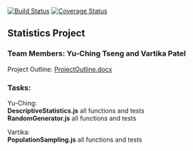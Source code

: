 [![Build Status](https://travis-ci.org/yt249/is219_statistics.svg?branch=master)](https://travis-ci.org/yt249/is219_statistics)
[![Coverage Status](https://coveralls.io/repos/github/yt249/is219_statistics/badge.svg?branch=master)](https://coveralls.io/github/yt249/is219_statistics?branch=master)

## Statistics Project
### Team Members: Yu-Ching Tseng and Vartika Patel

Project Outline:
[ProjectOutline.docx](https://github.com/yt249/is219_statistics/blob/master/Stats%20Project%20Outline.docx)

### Tasks: 
Yu-Ching:
<br><b>DescriptiveStatistics.js</b>
all functions and tests
<br><b>RandomGenerator.js</b>
all functions and tests 


Vartika:
<br><b>PopulationSampling.js</b>
all functions and tests 
